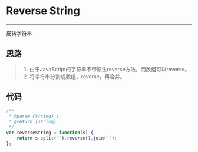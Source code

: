 ﻿# Reverse String
---
反转字符串

## 思路
> 1. 由于JavaScript的字符串不带原生reverse方法，而数组可以reverse。
> 2. 将字符串分割成数组，reverse，再合并。

## 代码
```js
/**
 * @param {string} s
 * @return {string}
 */
var reverseString = function(s) {
    return s.split("").reverse().join('');
};
```




